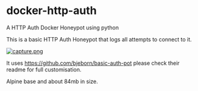 # docker-http-auth
A HTTP Auth Docker Honeypot using python

This is a basic HTTP Auth Honeypot that logs all attempts to connect to it.

[![capture.png](https://s26.postimg.org/ukwo0wtux/capture.png)](https://postimg.org/image/7w7h1cch1/)

It uses https://github.com/bjeborn/basic-auth-pot please check their readme for full customisation.

Alpine base and about 84mb in size.
